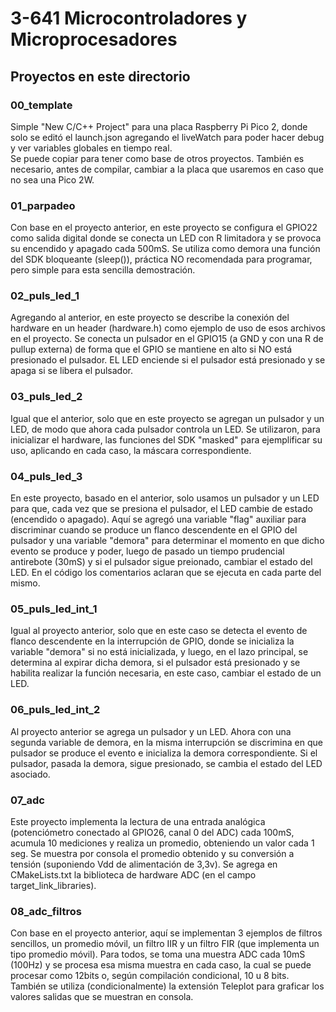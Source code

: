 # 3-641 Microcontroladores y Microprocesadores

## Proyectos en este directorio

### 00_template

Simple "New C/C++ Project" para una placa Raspberry Pi Pico 2, donde solo se editó el launch.json agregando el liveWatch para poder hacer debug y ver variables globales en tiempo real.  
Se puede copiar para tener como base de otros proyectos. También es necesario, antes de compilar, cambiar a la placa que usaremos en caso que no sea una Pico 2W.

### 01_parpadeo

Con base en el proyecto anterior, en este proyecto se configura el GPIO22 como salida digital donde se conecta un LED con R limitadora y se provoca su encendido y apagado cada 500mS.
Se utiliza como demora una función del SDK bloqueante (sleep()), práctica NO recomendada para programar, pero simple para esta sencilla demostración.


### 02_puls_led_1

Agregando al anterior, en este proyecto se describe la conexión del hardware en un header (hardware.h) como ejemplo de uso de esos archivos en el proyecto.
Se conecta un pulsador en el GPIO15 (a GND y con una R de pullup externa) de forma que el GPIO se mantiene en alto si NO está presionado el pulsador.
EL LED enciende si el pulsador está presionado y se apaga si se libera el pulsador.


### 03_puls_led_2

Igual que el anterior, solo que en este proyecto se agregan un pulsador y un LED, de modo que ahora cada pulsador controla un LED.
Se utilizaron, para inicializar el hardware, las funciones del SDK "masked" para ejemplificar su uso, aplicando en cada caso, la máscara correspondiente.


### 04_puls_led_3

En este proyecto, basado en el anterior, solo usamos un pulsador y un LED para que, cada vez que se presiona el pulsador, el LED cambie de estado (encendido o apagado). Aquí se agregó una variable "flag" auxiliar para discriminar cuando se produce un flanco descendente en el GPIO del pulsador y una variable "demora" para determinar el momento en que dicho evento se produce y poder, luego de pasado un tiempo prudencial antirebote (30mS) y si el pulsador sigue preionado, cambiar el estado del LED. En el código los comentarios aclaran que se ejecuta en cada parte del mismo.


### 05_puls_led_int_1

Igual al proyecto anterior, solo que en este caso se detecta el evento de flanco descendente en la interrupción de GPIO, donde se inicializa la variable "demora" si no está inicializada, y luego, en el lazo principal, se determina al expirar dicha demora, si el pulsador está presionado y se habilita realizar la función necesaria, en este caso, cambiar el estado de un LED.


### 06_puls_led_int_2

Al proyecto anterior se agrega un pulsador y un LED. Ahora con una segunda variable de demora, en la misma interrupción se discrimina en que pulsador se produce el evento e inicializa la demora correspondiente. Si el pulsador, pasada la demora, sigue presionado, se cambia el estado del LED asociado.


### 07_adc

Este proyecto implementa la lectura de una entrada analógica (potenciómetro conectado al GPIO26, canal 0 del ADC) cada 100mS, acumula 10 mediciones y realiza un promedio, obteniendo un valor cada 1 seg. Se muestra por consola el promedio obtenido y su conversión a tensión (suponiendo Vdd de alimentación de 3,3v). Se agrega en CMakeLists.txt la biblioteca de hardware ADC (en el campo target_link_libraries).


### 08_adc_filtros

Con base en el proyecto anterior, aquí se implementan 3 ejemplos de filtros sencillos, un promedio móvil, un filtro IIR y un filtro FIR (que implementa un tipo promedio móvil). Para todos, se toma una muestra ADC cada 10mS (100Hz) y se procesa esa misma muestra en cada caso, la cual se puede procesar como 12bits o, según compilación condicional, 10 u 8 bits. También se utiliza (condicionalmente) la extensión Teleplot para graficar los valores salidas que se muestran en consola.
